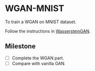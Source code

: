 # WGAN-MNIST
To train a WGAN on MNIST dataset.

Follow the instructions in [WassersteinGAN](https://github.com/martinarjovsky/WassersteinGAN).

## Milestone

- [ ] Complete the WGAN part.
- [ ] Compare with vanilla GAN.
